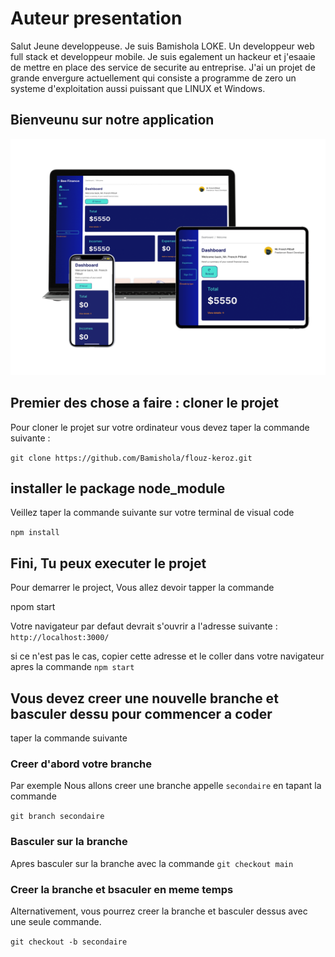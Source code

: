 # Auteur presentation

Salut Jeune developpeuse. Je suis Bamishola LOKE. Un developpeur web full stack et developpeur mobile. Je suis egalement un hackeur et j'esaaie de mettre en place des service de securite au entreprise. J'ai un projet de grande envergure actuellement qui consiste a programme de zero un systeme d'exploitation aussi puissant que LINUX et Windows.

## Bienveunu sur notre application

![Un apercu de l'application sur les different device](doc/mockup/mockup.png)

## Premier des chose a faire : cloner le projet

Pour cloner le projet sur votre ordinateur vous devez taper la commande suivante :

`git clone https://github.com/Bamishola/flouz-keroz.git`

## installer le package node_module

Veillez taper la commande suivante sur votre terminal de visual code

`npm install`

## Fini, Tu peux executer le projet

Pour demarrer le project, Vous allez devoir tapper la commande

npom start

Votre navigateur par defaut devrait s'ouvrir a l'adresse suivante :
`http://localhost:3000/`

si ce n'est pas le cas, copier cette adresse et le coller dans votre navigateur apres la commande `npm start`

## Vous devez creer une nouvelle branche et basculer dessu pour commencer a coder

taper la commande suivante

### Creer d'abord votre branche

Par exemple Nous allons creer une branche appelle `secondaire` en tapant la commande

`git branch secondaire`

### Basculer sur la branche

Apres basculer sur la branche avec la commande
`git checkout main`

### Creer la branche et bsaculer en meme temps

Alternativement, vous pourrez creer la branche et basculer dessus avec une seule commande.

`git checkout -b secondaire`
